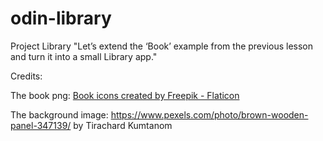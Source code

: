 # odin-library

Project Library
"Let’s extend the ‘Book’ example from the previous lesson and turn it into a small Library app."

Credits:

The book png: 
<a href="https://www.flaticon.com/free-icons/book" title="book icons">Book icons created by Freepik - Flaticon</a>

The background image:
https://www.pexels.com/photo/brown-wooden-panel-347139/ by Tirachard Kumtanom